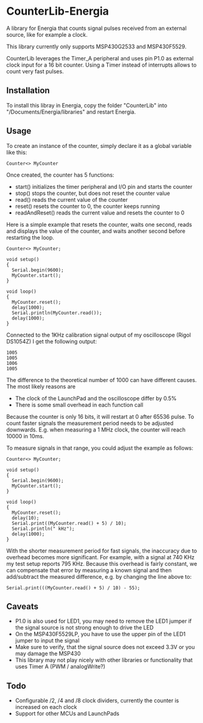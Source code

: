 # CounterLib-Energia
A library for Energia that counts signal pulses received from an external source, like for example a clock.

This library currently only supports MSP430G2533 and MSP430F5529.

CounterLib leverages the Timer_A peripheral and uses pin P1.0 as external clock input for a 16 bit counter. 
Using a Timer instead of interrupts allows to count very fast pulses.

## Installation

To install this libray in Energia, copy the folder "CounterLib" into "<user home>/Documents/Energia/libraries" and restart Energia.

## Usage

To create an instance of the counter, simply declare it as a global variable like this:

	Counter<> MyCounter

Once created, the counter has 5 functions:
* start() initializes the timer peripheral and I/O pin and starts the counter
* stop() stops the counter, but does not reset the counter value
* read() reads the current value of the counter
* reset() resets the counter to 0, the counter keeps running
* readAndReset() reads the current value and resets the counter to 0

Here is a simple example that resets the counter, waits one second, reads and displays the value of the counter,
and waits another second before restarting the loop.

    Counter<> MyCounter;
    
    void setup()
    {
      Serial.begin(9600);
      MyCounter.start();
    }
    
    void loop()
    {
      MyCounter.reset();
      delay(1000);
      Serial.println(MyCounter.read());
	  delay(1000);
    }

Connected to the 1KHz calibration signal output of my oscilloscope (Rigol DS1054Z) I get the following output:

    1005
	1005
	1006
	1005

The difference to the theoretical number of 1000 can have different causes. The most likely reasons are 
* The clock of the LaunchPad and the oscilloscope differ by 0.5%
* There is some small overhead in each function call

Because the counter is only 16 bits, it will restart at 0 after 65536 pulse. To count faster signals the measurement
period needs to be adjusted downwards. E.g. when measuring a 1 MHz clock, the counter will reach 10000 in 10ms.

To measure signals in that range, you could adjust the example as follows:

    Counter<> MyCounter;
    
    void setup()
    {
      Serial.begin(9600);
      MyCounter.start();
    }
    
    void loop()
    {
      MyCounter.reset();
      delay(10);
      Serial.print((MyCounter.read() + 5) / 10);
	  Serial.println(" kHz");
	  delay(1000);
    }

With the shorter measurement period for fast signals, the inaccuracy due to overhead becomes more significant. 
For example, with a signal at 740 KHz my test setup reports 795 KHz. Because this overhead is fairly constant,
we can compensate that error by measuring a known signal and then add/subtract the measured difference, e.g.
by changing the line above to:

    Serial.print(((MyCounter.read() + 5) / 10) - 55);

## Caveats
* P1.0 is also used for LED1, you may need to remove the LED1 jumper if the signal source is not strong enough to drive the LED
* On the MSP430F5529LP, you have to use the upper pin of the LED1 jumper to input the signal
* Make sure to verify, that the signal source does not exceed 3.3V or you may damage the MSP430
* This library may not play nicely with other libraries or functionality that uses Timer A (PWM / analogWrite?)

## Todo
* Configurable /2, /4 and /8 clock dividers, currently the counter is increased on each clock
* Support for other MCUs and LaunchPads
